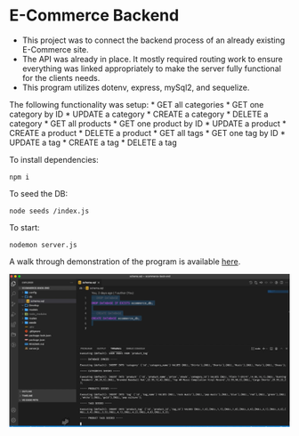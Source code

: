 # E-Commerce Backend

* This project was to connect the backend process of an already existing E-Commerce site. 
* The API was already in place. It mostly required routing work to ensure everything was linked appropriately to make the server fully functional for the clients needs. 
* This program utilizes dotenv, express, mySql2, and sequelize.

The following functionality was setup:
    * GET all categories
    * GET one category by ID
    * UPDATE a category
    * CREATE a category
    * DELETE a category
    * GET all products
    * GET one product by ID
    * UPDATE a product
    * CREATE a product
    * DELETE a product
    * GET all tags
    * GET one tag by ID
    * UPDATE a tag
    * CREATE a tag
    * DELETE a tag

To install dependencies:
```
npm i
```
To seed the DB:
```
node seeds /index.js
```
To start:
```
nodemon server.js
```

A walk through demonstration of the program is available [here](https://drive.google.com/file/d/1fNEDBlpOrrBS8LnMFVSbPJ_Au1OTS1_I/view?usp=sharing).

![Screenshot](https://github.com/lyndsielane/ecommerce-back-end/blob/main/Assets/Photo/Screen%20Shot%202021-07-27%20at%208.38.37%20PM.png?raw=true)